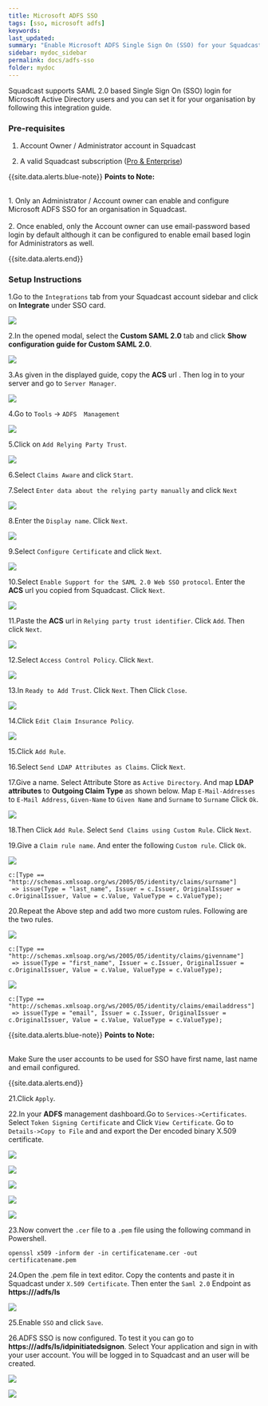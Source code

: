```yaml
---
title: Microsoft ADFS SSO
tags: [sso, microsoft adfs]
keywords: 
last_updated: 
summary: "Enable Microsoft ADFS Single Sign On (SSO) for your Squadcast organisation"
sidebar: mydoc_sidebar
permalink: docs/adfs-sso
folder: mydoc
---
```


Squadcast supports SAML 2.0 based Single Sign On (SSO) login for Microsoft Active Directory users and you can set it for your organisation by following this integration guide.

### Pre-requisites

1. Account Owner / Administrator account in Squadcast

2. A valid Squadcast subscription ([Pro & Enterprise](https://www.squadcast.com/pricing))

{{site.data.alerts.blue-note}}
<b>Points to Note: </b>
<br/><br/><p>1. Only an Administrator / Account owner can enable and configure Microsoft ADFS SSO for an organisation in Squadcast.<br/><br/>
2. Once enabled, only the Account owner can use email-password based login by default although it can be configured to enable email based login for Administrators as well.</p>
{{site.data.alerts.end}}

### Setup Instructions

1.Go to the `Integrations` tab from your Squadcast account sidebar and click on **Integrate** under SSO card.

![](images/adfs_1.png)

2.In the opened modal, select the **Custom SAML 2.0** tab and click **Show configuration guide for Custom SAML 2.0**.

![](images/adfs_2.png)

3.As given in the displayed guide, copy the **ACS** url . Then log in to your server and go to `Server Manager`.

![](images/adfs_3.png)

4.Go to `Tools` -> `ADFS  Management`

![](images/adfs_4.png)

5.Click on `Add Relying Party Trust`.

![](images/adfs_5.png)

6.Select `Claims Aware` and click `Start`.

7.Select `Enter data about the relying party manually` and click `Next`

![](images/adfs_6.png)

8.Enter the `Display name`. Click `Next`.

![](images/adfs_7.png)

9.Select `Configure Certificate` and click `Next`.

![](images/adfs_8.png)

10.Select `Enable Support for the SAML 2.0 Web SSO protocol`. Enter the **ACS** url you copied from Squadcast. Click `Next`.

![](images/adfs_9.png)

11.Paste the **ACS** url in `Relying party trust identifier`. Click `Add`. Then click `Next`.

![](images/adfs_10.png)

12.Select `Access Control Policy`. Click `Next`.

![](images/adfs_11.png)

13.In `Ready to Add Trust`. Click `Next`. Then Click `Close`.

![](images/adfs_12.png)

14.Click `Edit Claim Insurance Policy`.

![](images/adfs_13.png)

15.Click `Add Rule`. 

16.Select `Send LDAP Attributes as Claims`. Click `Next`.

17.Give a name. Select Attribute Store as `Active Directory`. And map **LDAP attributes** to **Outgoing Claim Type** as shown below. Map `E-Mail-Addresses` to `E-Mail Address`, `Given-Name` to `Given Name` and `Surname` to `Surname` Click `Ok`.

![](images/adfs_14.png)

18.Then Click `Add Rule`. Select `Send Claims using Custom Rule`. Click `Next`.

19.Give a `Claim rule name`. And enter the following `Custom rule`. Click `Ok`.

![](images/adfs_15.png)

```
c:[Type == "http://schemas.xmlsoap.org/ws/2005/05/identity/claims/surname"]
 => issue(Type = "last_name", Issuer = c.Issuer, OriginalIssuer = c.OriginalIssuer, Value = c.Value, ValueType = c.ValueType);
```

20.Repeat the Above step and add two more custom rules. Following are the two rules.

![](images/adfs_16.png)

```
c:[Type == "http://schemas.xmlsoap.org/ws/2005/05/identity/claims/givenname"]
 => issue(Type = "first_name", Issuer = c.Issuer, OriginalIssuer = c.OriginalIssuer, Value = c.Value, ValueType = c.ValueType);
```

![](images/adfs_17.png)

```
c:[Type == "http://schemas.xmlsoap.org/ws/2005/05/identity/claims/emailaddress"]
 => issue(Type = "email", Issuer = c.Issuer, OriginalIssuer = c.OriginalIssuer, Value = c.Value, ValueType = c.ValueType);
```

{{site.data.alerts.blue-note}}
<b>Points to Note: </b>
<br/><br/><p>Make Sure the user accounts to be used for SSO have first name,  last name and email configured.</p>
{{site.data.alerts.end}}

21.Click `Apply`.

22.In your **ADFS** management dashboard.Go to `Services->Certificates`. Select `Token Signing Certificate` and Click `View Certificate`. Go to `Details->Copy to File` and and export the Der encoded binary X.509 certificate.

![](images/adfs_18.png)

![](images/adfs_19.png)

![](images/adfs_20.png)

![](images/adfs_21.png)

![](images/adfs_22.png)

23.Now convert the `.cer` file to a `.pem` file using the following command in Powershell.

```
openssl x509 -inform der -in certificatename.cer -out certificatename.pem
```

24.Open the .pem file in text editor. Copy the contents and paste it in Squadcast under `X.509 Certificate`. Then enter the `Saml 2.0` Endpoint as **https://<Your Domain Name >/adfs/ls**

![](images/adfs_23.png)

25.Enable `SSO` and click `Save`.

26.ADFS SSO is now configured. To test it you can go to **https://<Your Domain Name>/adfs/ls/idpinitiatedsignon**. Select Your application and sign in with your user account. You will be logged in to Squadcast and an user will be created.

![](images/adfs_24.png)

![](images/adfs_25.png)